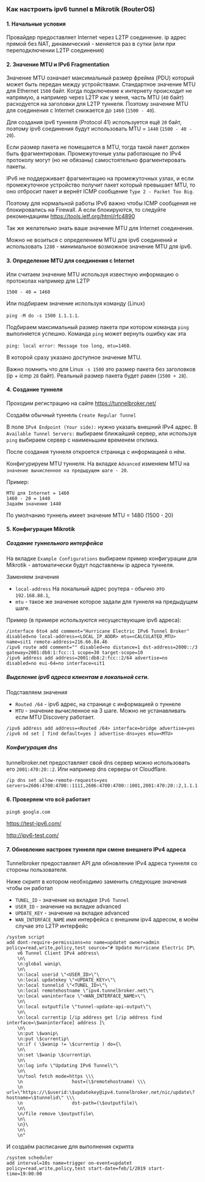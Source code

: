 ### Как настроить ipv6 tunnel в Mikrotik (RouterOS)

#### 1. Начальные условия

Провайдер предоставляет Internet через L2TP соединение.
ip адрес прямой без NAT, динамический - меняется раз в сутки (или при переподключении L2TP соединения)

#### 2. Значение MTU и IPv6 Fragmentation

Значение MTU означает максимальный размер фрейма (PDU) который может быть передан между устройствами. Стандартное значение MTU для Ethernet `1500` байт. Когда подключение к интернету происходит не напрямую, а например через L2TP как у меня, часть MTU (`40` байт) расходуется на заголовки для L2TP туннеля. Поэтому значение MTU для соединения с  Internet снижается до `1460` (`1500 - 40`).

Для создания ipv6 туннеля (Protocol 41) используется ещё `20` байт, поэтому ipv6 соединения будут использовать MTU = `1440` (`1500 - 40 - 20`).

Если размер пакета не помещается в MTU, тогда такой пакет должен быть фрагментирован. Промежуточные узлы работающие по IPv4 протоколу могут (но не обязаны) самостоятельно фрагментировать пакеты.

IPv6 не поддерживает фрагментацию на промежуточных узлах, и если промежуточное устройство получит пакет который превышает MTU, то оно отбросит пакет и вернёт ICMP сообщение `Type 2 - Packet Too Big`.

Поэтому для нормальной работы IPv6 важно чтобы ICMP сообщения не блокировались на Firewall. А если блокируются, то следуйте рекомендациям https://tools.ietf.org/html/rfc4890

Так же желательно знать ваше значение MTU для Internet соединения.

Можно не возиться с определением MTU для ipv6 соединений и использовать `1280` - минимальное возможное значение MTU для ipv6.

#### 3. Определение MTU для соединения с Internet

Или считаем значение MTU используя известную информацию о протоколах например для L2TP

`1500 - 40 = 1460`

Или подбираем значение используя команду (Linux)

`ping -M do -s 1500 1.1.1.1`.

Подбираем максимальный размер пакета при котором команда `ping` выполняется успешно.
Команда `ping` может вернуть ошибку как эта

`ping: local error: Message too long, mtu=1460`.

В которой сразу указано доступное значение MTU.

Важно помнить что для Linux `-s 1500` это размер пакета без заголовков (ip + icmp `28` байт). Реальный размер пакета будет равен (`1500 + 28`).

#### 4. Создание туннеля

Проходим регистрацию на сайте https://tunnelbroker.net/

Создаём обычный туннель `Create Regular Tunnel`

В поле `IPv4 Endpoint (Your side):` нужно указать внешний IPv4 адрес.
В `Available Tunnel Servers:` выбираем ближайший сервер, или используя `ping` выбираем сервер с наименьшим временем отклика.

После создания туннеля откроется страница с информацией о нём.

Конфигурируем MTU туннеля. На вкладке `Advanced` изменяем MTU на `значение вычисленное на предыдущем шаге - 20`.

Пример:
```
MTU для Internet = 1460
1460 - 20 = 1440
Задаём значение 1440
```

По умолчанию туннель имеет значение MTU = 1480 (1500 - 20)

#### 5. Конфигурация Mikrotik

##### Создание туннельного интерфейса

На вкладке `Example Configurations` выбираем пример конфигурации для Mikrotik - автоматически будут подставлены ip адреса туннеля.

Заменяем значения
- `local-address` На локальный адрес роутера - обычно это `192.168.88.1`,
- `mtu` - такое же значение которое задали для туннеля на предыдущем шаге.


Пример (в примере используются несуществующие ipv6 адреса):

```
/interface 6to4 add comment="Hurricane Electric IPv6 Tunnel Broker" disabled=no local-address=<LOCAL_IP_ADDR> mtu=<CALCULATED_MTU> name=sit1 remote-address=216.66.84.46
/ipv6 route add comment="" disabled=no distance=1 dst-address=2000::/3 gateway=2001:db8:1:fcc::1 scope=30 target-scope=10
/ipv6 address add address=2001:db8:2:fcc::2/64 advertise=no disabled=no eui-64=no interface=sit1
```


##### Выделение ipv6 адреса клиентам в локальной сети.

Подставляем значения
- `Routed /64` - ipv6 адрес, на странице с информацией о туннеле
- `MTU` - значение вычисленное на 3 шаге. Можно не устанавливать если MTU Discovery работает. 


```
/ipv6 address add address=<Routed /64> interface=bridge advertise=yes
/ipv6 nd set [ find default=yes ] advertise-dns=yes mtu=<MTU>
```

##### Конфигурация dns

tunnelbroker.net предоставляет свой dns сервер можно использовать его `2001:470:20::2`. Или например dns серверы от Cloudflare.

```
/ip dns set allow-remote-requests=yes servers=2606:4700:4700::1111,2606:4700:4700::1001,2001:470:20::2,1.1.1.1,1.0.0.1
```


#### 6. Проверяем что всё работает

`ping6 google.com`

https://test-ipv6.com/

http://ipv6-test.com/


#### 7. Обновление настроек туннеля при смене внешнего IPv4 адреса

Tunnelbroker предоставляет API для обновление IPv4 адреса туннеля со стороны пользователя.

Ниже скрипт в котором необходимо заменить следующие значения чтобы он работал

- `TUNEL_ID` - значение на вкладке `IPv6 Tunnel`
- `USER_ID` - значение на вкладке advanced
- `UPDATE_KEY` - значение на вкладке advanced
- `WAN_INTERFACE_NAME` имя интерфейса с внешним ipv4 адресом, в моём случае это L2TP интерфейс

```
/system script
add dont-require-permissions=no name=updatet owner=admin policy=read,write,policy,test source="# Update Hurricane Electric IP\
    v6 Tunnel Client IPv4 address\
    \n\
    \n:global wanip\
    \n\
    \n:local userid \"<USER_ID>\"\
    \n:local updatekey \"<UPDATE_KEY>\"\
    \n:local tunnelid \"<TUNEL_ID>\"\
    \n:local remotehostname \"ipv4.tunnelbroker.net\"\
    \n:local waninterface \"<WAN_INTERFACE_NAME>\"\
    \n\
    \n:local outputfile \"tunnel-update-api-output\"\
    \n\
    \n:local currentip [/ip address get [/ip address find interface=\$waninterface] address ]\
    \n\
    \n:put \$wanip\
    \n:put \$currentip\
    \n:if ( \$wanip != \$currentip ) do={\
    \n\
    \n:set \$wanip \$currentip\
    \n\
    \n:log info \"Updating IPv6 Tunnel\"\
    \n\
    \n/tool fetch mode=https \\\
    \n                  host=(\$remotehostname) \\\
    \n                  url=\"https://\$userid:\$updatekey@ipv4.tunnelbroker.net/nic/update\?hostname=\$tunnelid\" \\\
    \n                  dst-path=(\$outputfile)\
    \n\
    \n/file remove \$outputfile\
    \n\
    \n}\
    \n\
    \n"
```


И создаём расписание для выполнения скрипта

```
/system scheduler
add interval=10s name=trigger on-event=updatet policy=read,write,policy,test start-date=feb/1/2019 start-time=19:00:00
```
